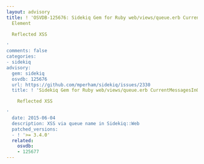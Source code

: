 ```yaml
---
layout: advisory
title: ! 'OSVDB-125676: Sidekiq Gem for Ruby web/views/queue.erb CurrentMessagesInQueue
  Element

  Reflected XSS

'
comments: false
categories:
- sidekiq
advisory:
  gem: sidekiq
  osvdb: 125676
  url: https://github.com/mperham/sidekiq/issues/2330
  title: ! 'Sidekiq Gem for Ruby web/views/queue.erb CurrentMessagesInQueue Element

    Reflected XSS

'
  date: 2015-06-04
  description: XSS via queue name in Sidekiq::Web
  patched_versions:
  - ! '>= 3.4.0'
  related:
    osvdb:
    - 125677
---
```


